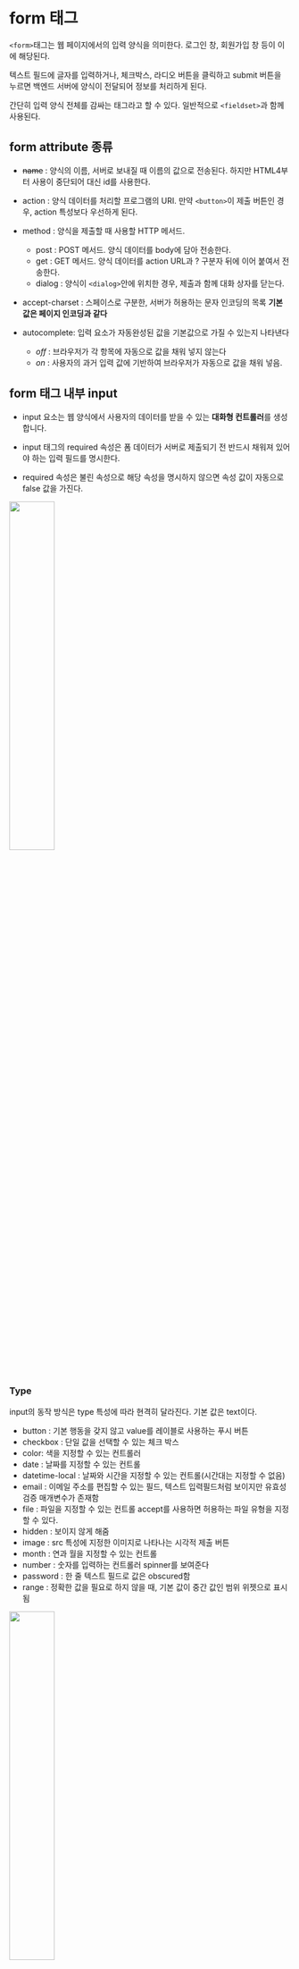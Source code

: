# form 태그

`<form>`태그는 웹 페이지에서의 입력 양식을 의미한다. 로그인 창, 회원가입 창 등이 이에 해당된다.

텍스트 필드에 글자를 입력하거나, 체크박스, 라디오 버튼을 클릭하고 submit 버튼을 누르면 백엔드 서버에 양식이 전달되어 정보를 처리하게 된다.

간단히 입력 양식 전체를 감싸는 태그라고 할 수 있다. 일반적으로 `<fieldset>`과 함께 사용된다.



## form attribute 종류

- <del>name</del> :  양식의 이름, 서버로 보내질 때 이름의 값으로 전송된다. 하지만 HTML4부터 사용이 중단되어 대신 id를 사용한다.
- action : 양식 데이터를 처리할 프로그램의 URI. 만약 `<button>`이 제출 버튼인 경우, action 특성보다 우선하게 된다.
- method : 양식을 제출할 때 사용할 HTTP 메서드.
  - post : POST 메서드. 양식 데이터를 body에 담아 전송한다.
  - get : GET 메서드. 양식 데이터를 action URL과 ? 구분자 뒤에 이어 붙여서 전송한다.
  - dialog : 양식이 `<dialog>`안에 위치한 경우, 제출과 함께 대화 상자를 닫는다.

- accept-charset : 스페이스로 구분한, 서버가 허용하는 문자 인코딩의 목록 **기본 값은 페이지 인코딩과 같다**

- autocomplete: 입력 요소가 자동완성된 값을 기본값으로 가질 수 있는지 나타낸다
  - *off* : 브라우저가 각 항목에 자동으로 값을 채워 넣지 않는다
  - *on* : 사용자의 과거 입력 값에 기반하여 브라우저가 자동으로 값을 채워 넣음.



## form 태그 내부 input

- input 요소는 웹 양식에서 사용자의 데이터를 받을 수 있는 **대화형 컨트롤러**를 생성합니다.

- input 태그의 required 속성은 폼 데이터가 서버로 제출되기 전 반드시 채워져 있어야 하는 입력 필드를 명시한다.
- required 속성은 불린 속성으로 해당 속성을 명시하지 않으면 속성 값이 자동으로 false 값을 가진다.

<img src="https://img1.daumcdn.net/thumb/R1280x0/?scode=mtistory2&amp;fname=https%3A%2F%2Fblog.kakaocdn.net%2Fdn%2FNncO5%2Fbtqwi1g1R8p%2FKKL2b3TlSRLnKSVmXC4Ekk%2Fimg.png" width="40%">

### Type

input의 동작 방식은 type 특성에 따라 현격히 달라진다. 기본 값은 text이다.

- button : 기본 행동을 갖지 않고 value를 레이블로 사용하는 푸시 버튼
- checkbox : 단일 값을 선택할 수 있는 체크 박스
- color: 색을 지정할 수 있는 컨트롤러
- date : 날짜를 지정할 수 있는 컨트롤
- datetime-local : 날짜와 시간을 지정할 수 있는 컨트롤(시간대는 지정할 수 없음)
- email : 이메일 주소를 편집할 수 있는 필드, 텍스트 입력필드처럼 보이지만 유효성 검증 매개변수가 존재함
- file : 파일을 지정할 수 있는 컨트롤 accept를 사용하면 허용하는 파일 유형을 지정할 수 있다.
- hidden : 보이지 않게 해줌
- image : src 특성에 지정한 이미지로 나타나는 시각적 제출 버튼
- month : 연과 월을 지정할 수 있는 컨트롤
- number : 숫자를 입력하는 컨트롤러 spinner를 보여준다
- password : 한 줄 텍스트 필드로 값은 obscured함
- range : 정확한 값을 필요로 하지 않을 때, 기본 값이 중간 값인 범위 위젯으로 표시됨

<img src="https://www.jqueryscript.net/images/Custom-Range-Input-Plugin-jQuery.jpg" width="40%" />

- eset : 폼을 기본 값으로 리셋시키는 버튼 ~~NOT RECOMMENDED~~
- search : 한 줄의 텍스트 필드로 줄 바꿈은 자동으로 제거됨. 필드를 지우는 데 활용 가능한 삭제 아이콘이 포함될 수 있다.
- submit : 제출을 위한 버튼 폼이다.
- tel : 전화번호를 입력받는 컨트롤이다.
- text : 기본 값으로 한줄 텍스트 필드이다 줄바꿈은 자동으로 제거됨
- url : URL을 입력할 수 있는 필드이다. 텍스트 input 같지만 유효성검사 파라미터를 가지고 있고 동적인 키보드를 지원



## fieldset

`<fieldset>`요소는 웹 양식의 여러 컨트롤과 레이블(label)을 묶을 때 사용합니다.

- fieldset은 HTML 양식 속에서 그룹을 만들 수 있고 legend 요소로 그룹의 설명을 제공할 수 있다. 가능한 넣어주는게 좋다 필요하다면 숨김 가능
- 여러 특성을 지정할 수 있는데 그 중 중요한 것은 form요소의 id를 받을 수 있는 form특성으로 form 바깥의 fieldset 요소를 양식에 포함할 때 사용해야 한다.
- `display : block`이 기본 값



## label


- label은 폼의 양식에 이름을 붙이는 태그이다
- 주요 속성은 **for**인데 양식의 **id**의 값이 같으면 연결된다
- label 요소는 브라우저에 의해 일반적인 텍스트로 렌더링 되지만, 사용자가 마우스를 클릭할 경우 label요소와 연결된 요소를 곧바로 선택할 수 있어 **사용자 편의성에 큰 도움이 된다.**